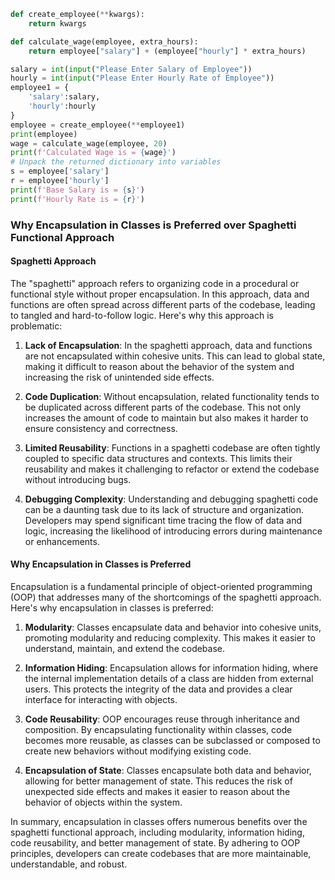 
```python
def create_employee(**kwargs):
    return kwargs

def calculate_wage(employee, extra_hours):
    return employee["salary"] + (employee["hourly"] * extra_hours)

salary = int(input("Please Enter Salary of Employee"))
hourly = int(input("Please Enter Hourly Rate of Employee"))
employee1 = {
    'salary':salary,
    'hourly':hourly
}
employee = create_employee(**employee1)
print(employee)
wage = calculate_wage(employee, 20)
print(f'Calculated Wage is = {wage}')
# Unpack the returned dictionary into variables
s = employee['salary']
r = employee['hourly']
print(f'Base Salary is = {s}')
print(f'Hourly Rate is = {r}')
```


### Why Encapsulation in Classes is Preferred over Spaghetti Functional Approach

#### Spaghetti Approach

The "spaghetti" approach refers to organizing code in a procedural or functional style without proper encapsulation. In this approach, data and functions are often spread across different parts of the codebase, leading to tangled and hard-to-follow logic. Here's why this approach is problematic:

1. **Lack of Encapsulation**: In the spaghetti approach, data and functions are not encapsulated within cohesive units. This can lead to global state, making it difficult to reason about the behavior of the system and increasing the risk of unintended side effects.

2. **Code Duplication**: Without encapsulation, related functionality tends to be duplicated across different parts of the codebase. This not only increases the amount of code to maintain but also makes it harder to ensure consistency and correctness.

3. **Limited Reusability**: Functions in a spaghetti codebase are often tightly coupled to specific data structures and contexts. This limits their reusability and makes it challenging to refactor or extend the codebase without introducing bugs.

4. **Debugging Complexity**: Understanding and debugging spaghetti code can be a daunting task due to its lack of structure and organization. Developers may spend significant time tracing the flow of data and logic, increasing the likelihood of introducing errors during maintenance or enhancements.

#### Why Encapsulation in Classes is Preferred

Encapsulation is a fundamental principle of object-oriented programming (OOP) that addresses many of the shortcomings of the spaghetti approach. Here's why encapsulation in classes is preferred:

1. **Modularity**: Classes encapsulate data and behavior into cohesive units, promoting modularity and reducing complexity. This makes it easier to understand, maintain, and extend the codebase.

2. **Information Hiding**: Encapsulation allows for information hiding, where the internal implementation details of a class are hidden from external users. This protects the integrity of the data and provides a clear interface for interacting with objects.

3. **Code Reusability**: OOP encourages reuse through inheritance and composition. By encapsulating functionality within classes, code becomes more reusable, as classes can be subclassed or composed to create new behaviors without modifying existing code.

4. **Encapsulation of State**: Classes encapsulate both data and behavior, allowing for better management of state. This reduces the risk of unexpected side effects and makes it easier to reason about the behavior of objects within the system.

In summary, encapsulation in classes offers numerous benefits over the spaghetti functional approach, including modularity, information hiding, code reusability, and better management of state. By adhering to OOP principles, developers can create codebases that are more maintainable, understandable, and robust.
